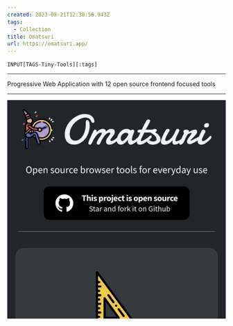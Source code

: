 ```yaml
---
created: 2023-08-21T12:38:56.943Z
tags: 
  - Collection
title: Omatsuri
url: https://omatsuri.app/
---
```

```meta-bind
INPUT[TAGS-Tiny-Tools][:tags]
```

___
Progressive Web Application with 12 open source frontend focused tools
___

![](_attachments/omatsuri.jpg)
